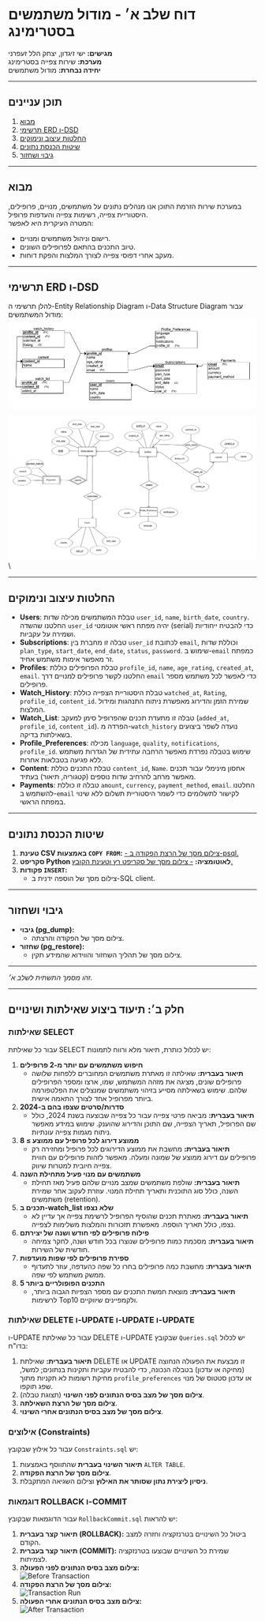 # דוח שלב א׳ - מודול משתמשים בסטרימינג

**מגישים:** ישי זיגדון, יצחק הלל זעפרני\
**מערכת:** שירות צפייה בסטרימינג\
**יחידה נבחרת:** מודול משתמשים

---

## תוכן עניינים

1. [מבוא](#מבוא)
2. [תרשימי ERD ו-DSD](#תרשימי-erd-ו-dsd)
3. [החלטות עיצוב ונימוקים](#החלטות-עיצוב-ונימוקים)
4. [שיטות הכנסת נתונים](#שיטות-הכנסת-נתונים)
5. [גיבוי ושחזור](#גיבוי-ושחזור)

---

## מבוא

במערכת שירות הזרמת התוכן אנו מנהלים נתונים על משתמשים, מנויים, פרופילים, היסטוריית צפייה, רשימות צפייה והעדפות פרופיל.\
המטרה העיקרית היא לאפשר:

- רישום וניהול משתמשים ומנויים.
- טיוב התכנים בהתאם לפרופילים השונים.
- מעקב אחרי דפוסי צפייה לצורך המלצות והפקת דוחות.

---

## תרשימי ERD ו-DSD

להלן תרשימי ה-Entity Relationship Diagram ו-Data Structure Diagram עבור מודול המשתמשים:
![הרצת שאילתה 1](screenshots/DSD.png)

![תוצאות שאילתה 1](screenshots/ERD.png)
\


---

## החלטות עיצוב ונימוקים

- **Users**: טבלת המשתמשים מכילה שדות `user_id`, `name`, `birth_date`, `country`. החלטנו שהשדה `user_id` יהיה מפתח ראשי אוטומטי (serial) כדי להבטיח ייחודיות ושמירה על עקביות.
- **Subscriptions**: טבלה זו מחברת בין `user_id` לכתובת `email`, וכוללת שדות `plan_type`, `start_date`, `end_date`, `status`, `password`. שימוש ב-`email` כמפתח זר מאפשר אימות משתמש אחיד.
- **Profiles**: טבלת הפרופילים כוללת `profile_id`, `name`, `age_rating`, `created_at`, `email`. החלטנו לקשר פרופילים למנויים דרך `email` כדי לאפשר לכל משתמש מספר פרופילים.
- **Watch\_History**: טבלת היסטוריית הצפייה כוללת `watched_at`, `Rating`, `profile_id`, `content_id`. שמירת הזמן והדירוג מאפשרת ניתוח התנהגות ומידול המלצות.
- **Watch\_List**: טבלה זו מתעדת תכנים שהפרופיל סימן למעקב (`added_at`, `profile_id`, `content_id`). הפרדה מ-`watch_history` נועדה לשפר ביצועים בשאילתות בדיקה.
- **Profile\_Preferences**: מכילה `language`, `quality`, `notifications`, `profile_id`. שימוש בטבלה נפרדת מאפשר הרחבה עתידית של הגדרות משתמש ללא פגיעה בטבלאות אחרות.
- **Content**: טבלת התכנים כוללת `content_id`, `Name`. אחסון מינימלי עבור תכנים מאפשר מרחב להרחיב שדות נוספים (קטגוריה, תיאור) בעתיד.
- **Payments**: טבלה זו כוללת `amount`, `currency`, `payment_method`, `email`. החלטנו להשתמש ב-`email` לקישור לתשלומים כדי לשמר היסטוריית תשלום ללא שינוי במפתח הראשי.

---

## שיטות הכנסת נתונים

1. **טעינת CSV באמצעות ****`COPY FROM`****:**
   [- צילום מסך של הרצת הפקודה ב-psql.](screenshots/Screenshot%202025-04-18%20090339.png)
2. **סקריפט Python לאוטומציה:**
   [- צילום מסך של סקריפט רץ וטעינת הקובץ.](https://github.com/IshaiZigdon/212474449_214221210_DBproject/blob/main/screenshots/Screenshot%202025-04-18%20093811.png)
3. **פקודות ****`INSERT`****:**
   - צילום מסך של הוספה ידנית ב-SQL client.

---

## גיבוי ושחזור

- **גיבוי (pg\_dump):**
  - צילום מסך של הפקודה והרצתה.
- **שחזור (pg\_restore):**
  - צילום מסך של תהליך השחזור והווידוא שהמידע תקין.

---

*זהו מסמך התשתית לשלב א׳.*

---

## חלק ב׳: תיעוד ביצוע שאילתות ושינויים

### שאילתות SELECT
עבור כל שאילתת SELECT יש לכלול כותרת, תיאור מלא ורווח לתמונות:

1. **חיפוש משתמשים עם יותר מ-2 פרופילים**  
   - **תיאור בעברית:** שאילתה זו מאתרת משתמשים המחוברים ללפחות שלושה פרופילים שונים, מציגה את מזהה המשתמש, שמו, ארצו ומספר הפרופילים שלהם. שימוש בשאילתה מסייע בזיהוי משתמשים שמנצלים את הפלטפורמה ביותר מפרופיל אחד לצורך התאמה אישית.  
2. **סדרות/סרטים שצפו בהם ב-2024**  
   - **תיאור בעברית:** מביאה פרטי צפייה עבור כל צפייה שבוצעה בשנת 2024, כולל שם הפרופיל, תאריך הצפייה, שם התוכן והדירוג שהוענק. שימוש במידע מאפשר ניתוח מגמות צפייה עונתיות.  
3. **ממוצע דירוג לכל פרופיל עם ממוצע ≥ 8**  
   - **תיאור בעברית:** מחשבת את ממוצע הדירוגים לכל פרופיל ומחזירה רק פרופילים עם דירוג ממוצע של שמונה ומעלה. מאפשר לזהות פרופילים עם חווית צפייה חיובית למטרות שיווק.  
4. **משתמשים עם מנוי פעיל מתחילת השנה**  
   - **תיאור בעברית:** שולפת משתמשים שמצב מנויים שלהם פעיל מאז תחילת השנה, כולל סוג התוכנית ותאריך תחילת המנוי. עוזרת לעקוב אחר שמירת משתמשים (retention).  
5. **תכנים ב-watch_list שלא נצפו**  
   - **תיאור בעברית:** מאתרת תכנים שהוסיף הפרופיל לרשימת צפייה אך עדיין לא נצפו, כולל תאריך הוספה. מאפשרת תזכורות והמלצות משלימות לצפייה.  
6. **פילוח פרופילים לפי חודש ושנה של יצירתם**  
   - **תיאור בעברית:** מסכמת כמות פרופילים שנוצרו בכל חודש ושנה, לחקר צמיחה חודשית של השירות.  
7. **ספירת פרופילים לפי שפות מועדפות**  
   - **תיאור בעברית:** מחשבת כמה פרופילים בחרו כל שפה כהעדפה, עוזר לתעדוף ממשק משתמש לפי שפה.  
8. **5 התכנים הפופולריים ביותר**  
   - **תיאור בעברית:** מוצאת חמשת התכנים עם מספר הצפיות הגבוה ביותר, לרשימות Top10 ולקמפיינים שיווקיים.  

### שאילתות DELETE ו-UPDATE ו-UPDATE ו-UPDATE

ו-UPDATE
עבור כל שאילתת DELETE ו-UPDATE שבקובץ `Queries.sql` יש לכלול בדו"ח:

1. **תיאור בעברית:** שאילתת DELETE או UPDATE זו מבצעת את הפעולה הנחוצה (מחיקה או עדכון) בטבלה הנכונה, כדי להבטיח עקביות ותקינות בנתונים; למשל, מחיקת רשומות לא תקניות מתוך `profile_preferences` או עדכון סטטוס של מנוי שפג תוקפו.
2. **צילום מסך של מצב בסיס הנתונים לפני השינוי** (תצוגת טבלה).
3. **צילום מסך של הרצת השאילתה**.
4. **צילום מסך של מצב בסיס הנתונים אחרי השינוי**.

### אילוצים (Constraints)

עבור כל אילוץ שבקובץ `Constraints.sql` יש:

1. **תיאור השינוי בעברית** שהתווסף באמצעות `ALTER TABLE`.
2. **צילום מסך של הרצת הפקודה**.
3. **ניסיון ליצירת נתון שסותר את האילוץ** וצילום השגיאה המתקבלת.

### דוגמאות ROLLBACK ו-COMMIT
עבור הדוגמאות שבקובץ `RollbackCommit.sql` יש להראות:
1. **תיאור קצר בעברית (ROLLBACK):** ביטול כל השינויים בטרנזקציה וחזרה למצב הקודם.
2. **תיאור קצר בעברית (COMMIT):** שמירת כל השינויים שבוצעו בטרנזקציה לצמיתות.
3. **צילום מצב בסיס הנתונים לפני הפעולה:**  
   ![Before Transaction](screenshots/tx_before.png)  
4. **צילום מסך של הרצת הפקודה:**  
   ![Transaction Run](screenshots/tx_run.png)  
5. **צילום מצב בסיס הנתונים אחרי הפעולה:**  
   ![After Transaction](screenshots/tx_after.png)


